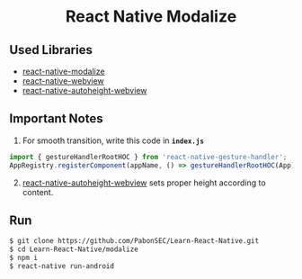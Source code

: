 <div align="center">
  <h1>React Native Modalize</h1>
</div>

## Used Libraries

- [react-native-modalize](https://github.com/jeremybarbet/react-native-modalize)
- [react-native-webview](https://github.com/react-native-community/react-native-webview)
- [react-native-autoheight-webview](https://github.com/iou90/react-native-autoheight-webview)


## Important Notes
1. For smooth transition, write this code in **`index.js`**

```javascript
import { gestureHandlerRootHOC } from 'react-native-gesture-handler';
AppRegistry.registerComponent(appName, () => gestureHandlerRootHOC(App));
```
2. [react-native-autoheight-webview](https://github.com/iou90/react-native-autoheight-webview) sets proper height according to content.

## Run

```bash
$ git clone https://github.com/PabonSEC/Learn-React-Native.git
$ cd Learn-React-Native/modalize
$ npm i
$ react-native run-android
```

